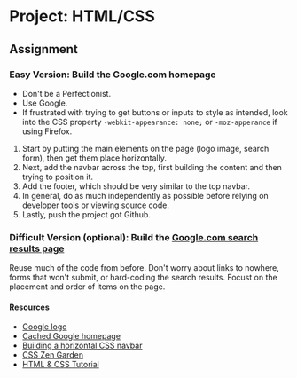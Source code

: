 # Project: HTML/CSS

## Assignment
### Easy Version: Build the Google.com homepage

* Don't be a Perfectionist.
* Use Google.
* If frustrated with trying to get buttons or inputs to style as intended, look into the CSS property `-webkit-appearance: none;` or `-moz-apperance` if using Firefox.

1. Start by putting the main elements on the page (logo image, search form), then get them place horizontally.
2. Next, add the navbar across the top, first building the content and then trying to position it.
3. Add the footer, which should be very similar to the top navbar.
4. In general, do as much independently as possible before relying on developer tools or viewing source code.
5. Lastly, push the project got Github.

### Difficult Version (optional): Build the [Google.com search results page](https://www.google.com/search?q=build+this+webpage)

Reuse much of the code from before. Don't worry about links to nowhere, forms that won't submit, or hard-coding the search results. Focust on the placement and order of items on the page.

#### Resources
* [Google logo](https://www.google.com/images/branding/googlelogo/1x/googlelogo_color_272x92dp.png)
* [Cached Google homepage](https://web.archive.org/web/20191130234759/https://www.google.com/)
* [Building a horizontal CSS navbar](http://www.w3schools.com/css/css_navbar.asp)
* [CSS Zen Garden](http://www.csszengarden.com/)
* [HTML & CSS Tutorial](http://learn.shayhowe.com/html-css/terminology-syntax-intro)
